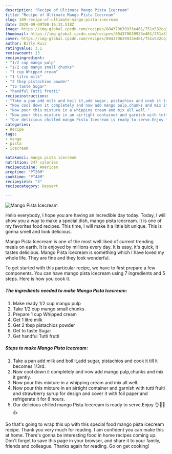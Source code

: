 ```yaml
---
description: "Recipe of Ultimate Mango Pista Icecream"
title: "Recipe of Ultimate Mango Pista Icecream"
slug: 109-recipe-of-ultimate-mango-pista-icecream
date: 2020-09-09T00:16:33.518Z
image: https://img-global.cpcdn.com/recipes/804370639933e461/751x532cq70/mango-pista-icecream-recipe-main-photo.jpg
thumbnail: https://img-global.cpcdn.com/recipes/804370639933e461/751x532cq70/mango-pista-icecream-recipe-main-photo.jpg
cover: https://img-global.cpcdn.com/recipes/804370639933e461/751x532cq70/mango-pista-icecream-recipe-main-photo.jpg
author: Billy Ruiz
ratingvalue: 3.1
reviewcount: 13
recipeingredient:
- "1/2 cup mango pulp"
- "1/2 cup mango small chunks"
- "1 cup Whipped cream"
- "1 litre milk"
- "2 tbsp pistachios powder"
- "to taste Sugar"
- "handful Tutti frutti"
recipeinstructions:
- "Take a pan add milk and boil it,add sugar, pistachios and cook it till it becomes 1/3rd."
- "Now cool down it completely and now add mango pulp,chunks and mix it gently."
- "Now pour this mixture in a whipping cream and mix all well."
- "Now pour this mixture in an airtight container and garnish with tutti fruiti and strawberry syrup for design and cover it with foil paper and refrigerate it for 8 hours."
- "Our delicious chilled mango Pista Icecream is ready to serve.Enjoy 👌🥰😍👍"
categories:
- Recipe
tags:
- mango
- pista
- icecream

katakunci: mango pista icecream 
nutrition: 247 calories
recipecuisine: American
preptime: "PT20M"
cooktime: "PT48M"
recipeyield: "3"
recipecategory: Dessert

---
```



![Mango Pista Icecream](https://img-global.cpcdn.com/recipes/804370639933e461/751x532cq70/mango-pista-icecream-recipe-main-photo.jpg)

Hello everybody, I hope you are having an incredible day today. Today, I will show you a way to make a special dish, mango pista icecream. It is one of my favorites food recipes. This time, I will make it a little bit unique. This is gonna smell and look delicious.

Mango Pista Icecream is one of the most well liked of current trending meals on earth. It is enjoyed by millions every day. It is easy, it's quick, it tastes delicious. Mango Pista Icecream is something which I have loved my whole life. They are fine and they look wonderful.




To get started with this particular recipe, we have to first prepare a few components. You can have mango pista icecream using 7 ingredients and 5 steps. Here is how you cook it.

<!--inarticleads1-->

##### The ingredients needed to make Mango Pista Icecream:

1. Make ready 1/2 cup mango pulp
1. Take 1/2 cup mango small chunks
1. Prepare 1 cup Whipped cream
1. Get 1 litre milk
1. Get 2 tbsp pistachios powder
1. Get to taste Sugar
1. Get handful Tutti frutti




<!--inarticleads2-->

##### Steps to make Mango Pista Icecream:

1. Take a pan add milk and boil it,add sugar, pistachios and cook it till it becomes 1/3rd.
1. Now cool down it completely and now add mango pulp,chunks and mix it gently.
1. Now pour this mixture in a whipping cream and mix all well.
1. Now pour this mixture in an airtight container and garnish with tutti fruiti and strawberry syrup for design and cover it with foil paper and refrigerate it for 8 hours.
1. Our delicious chilled mango Pista Icecream is ready to serve.Enjoy 👌🥰😍👍




So that's going to wrap this up with this special food mango pista icecream recipe. Thank you very much for reading. I am confident you can make this at home. There's gonna be interesting food in home recipes coming up. Don't forget to save this page in your browser, and share it to your family, friends and colleague. Thanks again for reading. Go on get cooking!
